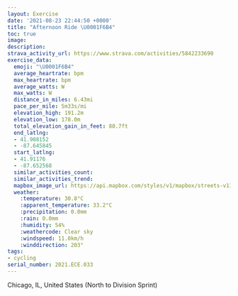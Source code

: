 ```yaml
---
layout: Exercise
date: '2021-08-23 22:44:50 +0000'
title: "Afternoon Ride \U0001F6B4"
toc: true
image:
description:
strava_activity_url: https://www.strava.com/activities/5842233690
exercise_data:
  emoji: "\U0001F6B4"
  average_heartrate: bpm
  max_heartrate: bpm
  average_watts: W
  max_watts: W
  distance_in_miles: 6.43mi
  pace_per_mile: 5m33s/mi
  elevation_high: 191.2m
  elevation_low: 178.0m
  total_elevation_gain_in_feet: 80.7ft
  end_latlng:
  - 41.908152
  - -87.645845
  start_latlng:
  - 41.91176
  - -87.652568
  similar_activities_count:
  similar_activities_trend:
  mapbox_image_url: https://api.mapbox.com/styles/v1/mapbox/streets-v11/static/path-5+787af2-1.0(o%7Bx~Fps~uOAFBGPgBAw%40GK%40QEMA%7DC%7CBoDRQX_%40p%40oAfCyDh%40cAbA%7BAFMVYvDyFt%40kA%5Co%40n%40%7D%40JYpAkBbFgItHgLn%40kAnByCJ%5D%40SG%7DGBa%40NOPKJAvAMpAEZGb%40FNCr%40%3FJCd%40%3Fd%40CjEC%7CCEHAP%40%60BKb%40%40bAAF%40rDGb%40BDE%60AC%5EDXAXBz%40Gb%40ApA%40VBj%40KFEd%40BhB%40p%40CtCBT%3FTGZ%40FCCg%40%40SAg%40%40s%40D%5BJOCI%3FIFU%3Fo%40BCRDHCL%3FNHHAHCd%40ADEFCHkA%3FiCF_%40BaACuB%40oCKsCDs%40%3FwA%3FBASBSIs%40%40cHAaBEgA%40i%40EgABME%7B%40%3FiADmAAEBSGa%40CmFCO%3Fm%40OsA%40e%40BA%3FEDADWFATDHCb%40%40f%40Lj%40%3FHBl%40%3FFCf%40JJ%40PEFCF%40NEDGCA%40CPIFDXDd%40ATE~%40ET%40n%40LlAJbCb%40BBH%3FAB%60%40%40FDh%40Jt%40CZBJAJ%3FRJ%5C%40HI%40Q%5EJZBN%3FRQR%40%60%40RJ%40PGXS%5C%40N%40DD%40ACCC%40%40BICL%40RCR%3FROZDBDHBA%40GS%3FK%40IF%3FAMBMB%40EO%3FED%3F%3FGE%5DEE%40Kf%40NRJCCPNJXBCJHP%40NEL%3FDIBKDEBWEK%40YAyBE%5BFgBC%7BDDaACWBe%40ACFw%40CaAE%5B%40OCK%40SKu%40%40iAAi%40GKBIGcAB_%40AODGEUE%40DEJ%40EAOg%40C%3FDQ%3FLDGR%40%3FBGFACBB%40AAFIa%40B%40CKBCFLELQL%40BC%40PZ%3FCAC%3F%40CAFjAFUCUVOH%3FFD%40p%40KvCBjCGfB%3Fj%40DdCCzA%40dFClE%40PFNG%60%40Ev%40%40pEBb%40%3Fd%40CNBPERA~%40FNGj%40B%5CCb%40N%5E%40LENMDDBA%60%40KJANDN%40t%40BT%3Fl%40BL%3Ff%40HhAID%5D%40UHe%40DW%40QEoBB%5BAKDYBKCGD%5BEUHq%40EOFGISJUDgAJaCB_AVAOIEcAGU%40YFKAED%40Hc%40%40OAqAHUF%7BBKKBqBC%7DADmFEkADMBw%40C_%40%40y%40CiA%3FSBIAm%40%40eA%3FWBs%40%40YDe%40%3FWBMCUDs%40IU%3FFBC%40%40%40II%5B%40KDM%40gC%40iABo%40Dm%40%3Fi%40DWFGEABa%40GmDCMDGFGVAhA%3F%7CBAPAFGD%5DDe%40AmAFy%40%40k%40DMAMB%5DAm%40FK%3FACSCi%40BwCCq%40FYAcAJeABEFC%7C%40Af%40Fv%40%40x%40Ex%40Bv%40EX%3FdABXGvBBjDHfBCR%40p%40ANAdADdB%3FbBBtBGbBBhCCl%40KZkB~CQTUb%40mBvCeAxAsD%60GmC~DoDvFERLJDJABMFITQRBFE%3FCKPOBCCAB%3FA%40),pin-s-s+e5b22e(-87.65257,41.91176),pin-s-f+89ae00(-87.64585,41.908149999999985)/auto/800x800?access_token=pk.eyJ1Ijoiam9zaGJlY2ttYW4iLCJhIjoiY205eWR2aDd1MWZ6djJrbXc4a3M0bWZleiJ9.XiG9OWkNcZk2QzjJbxLB4A
  weather:
    :temperature: 30.8°C
    :apparent_temperature: 33.2°C
    :precipitation: 0.0mm
    :rain: 0.0mm
    :humidity: 54%
    :weathercode: Clear sky
    :windspeed: 11.0km/h
    :winddirection: 203°
tags:
- cycling
serial_number: 2021.ECE.033
---
```

Chicago, IL, United States (North to Division Sprint)
